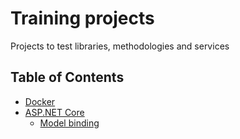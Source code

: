 # Training projects

Projects to test libraries, methodologies and services

## Table of Contents

- [Docker](https://github.com/KCzaplicki/training/tree/main/Docker)
- [ASP.NET Core]()
  - [Model binding](https://github.com/KCzaplicki/training/tree/main/ASP.NET%20Core/Model%20binding)
